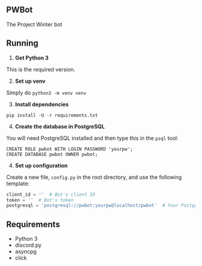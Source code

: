 ## PWBot

The Project Winter bot

## Running

1. **Get Python 3**

This is the required version.

2. **Set up venv**

Simply do `python3 -m venv venv`

3. **Install dependencies**

`pip install -U -r requirements.txt`

4. **Create the database in PostgreSQL**

You will need PostgreSQL installed and then type this in the `psql` tool:
```
CREATE ROLE pwbot WITH LOGIN PASSWORD 'yourpw';
CREATE DATABASE pwbot OWNER pwbot;
```

4. **Set up configuration**

Create a new file, `config.py` in the root directory, 
and use the following template:

```py
client_id = ''  # Bot's client ID
token = ''  # Bot's token
postgresql = 'postgresql://pwbot:yourpw@localhost/pwbot'  # Your PostgreSQL info from above
```

## Requirements

- Python 3
- discord.py
- asyncpg
- click
